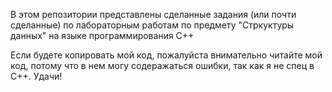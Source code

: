 В этом репозитории представлены сделанные задания (или почти сделанные) по лабораторным работам по предмету "Стркуктуры данных" на языке программирования C++

Если будете копировать мой код, пожалуйста внимательно читайте мой код, потому что в нем могу содеражаться ошибки, так как я не спец в C++. Удачи!


